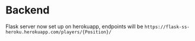# Backend

Flask server now set up on herokuapp, endpoints will be `https://flask-ss-heroku.herokuapp.com/players/{Position}/`
